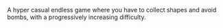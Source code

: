 A hyper casual endless game where you have to collect shapes and avoid bombs, with a progressively increasing difficulty.
